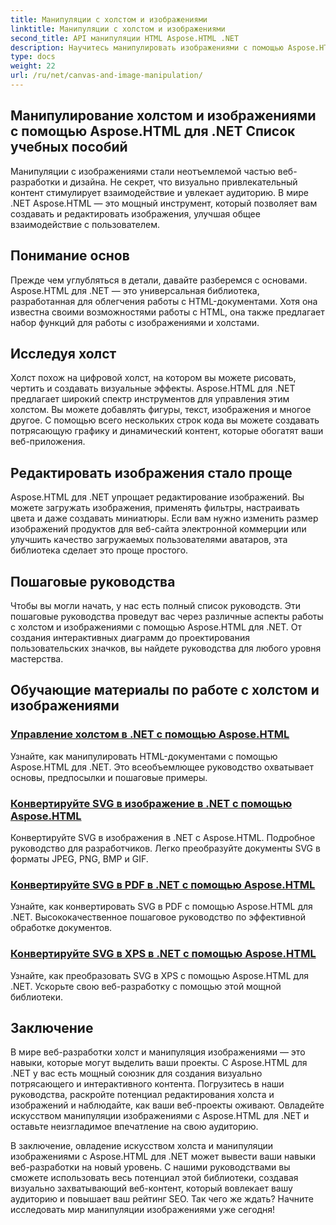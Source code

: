 ```yaml
---
title: Манипуляции с холстом и изображениями
linktitle: Манипуляции с холстом и изображениями
second_title: API манипуляции HTML Aspose.HTML .NET
description: Научитесь манипулировать изображениями с помощью Aspose.HTML для .NET с помощью пошаговых руководств. Откройте для себя мощь холста и редактирования изображений.
type: docs
weight: 22
url: /ru/net/canvas-and-image-manipulation/
---
```


## Манипулирование холстом и изображениями с помощью Aspose.HTML для .NET Список учебных пособий

Манипуляции с изображениями стали неотъемлемой частью веб-разработки и дизайна. Не секрет, что визуально привлекательный контент стимулирует взаимодействие и увлекает аудиторию. В мире .NET Aspose.HTML — это мощный инструмент, который позволяет вам создавать и редактировать изображения, улучшая общее взаимодействие с пользователем.

## Понимание основ

Прежде чем углубляться в детали, давайте разберемся с основами. Aspose.HTML для .NET — это универсальная библиотека, разработанная для облегчения работы с HTML-документами. Хотя она известна своими возможностями работы с HTML, она также предлагает набор функций для работы с изображениями и холстами.

## Исследуя холст

Холст похож на цифровой холст, на котором вы можете рисовать, чертить и создавать визуальные эффекты. Aspose.HTML для .NET предлагает широкий спектр инструментов для управления этим холстом. Вы можете добавлять фигуры, текст, изображения и многое другое. С помощью всего нескольких строк кода вы можете создавать потрясающую графику и динамический контент, которые обогатят ваши веб-приложения.

## Редактировать изображения стало проще

Aspose.HTML для .NET упрощает редактирование изображений. Вы можете загружать изображения, применять фильтры, настраивать цвета и даже создавать миниатюры. Если вам нужно изменить размер изображений продуктов для веб-сайта электронной коммерции или улучшить качество загружаемых пользователями аватаров, эта библиотека сделает это проще простого.

## Пошаговые руководства

Чтобы вы могли начать, у нас есть полный список руководств. Эти пошаговые руководства проведут вас через различные аспекты работы с холстом и изображениями с помощью Aspose.HTML для .NET. От создания интерактивных диаграмм до проектирования пользовательских значков, вы найдете руководства для любого уровня мастерства.

## Обучающие материалы по работе с холстом и изображениями
### [Управление холстом в .NET с помощью Aspose.HTML](./manipulating-canvas/)
Узнайте, как манипулировать HTML-документами с помощью Aspose.HTML для .NET. Это всеобъемлющее руководство охватывает основы, предпосылки и пошаговые примеры.
### [Конвертируйте SVG в изображение в .NET с помощью Aspose.HTML](./convert-svg-to-image/)
Конвертируйте SVG в изображения в .NET с Aspose.HTML. Подробное руководство для разработчиков. Легко преобразуйте документы SVG в форматы JPEG, PNG, BMP и GIF.
### [Конвертируйте SVG в PDF в .NET с помощью Aspose.HTML](./convert-svg-to-pdf/)
Узнайте, как конвертировать SVG в PDF с помощью Aspose.HTML для .NET. Высококачественное пошаговое руководство по эффективной обработке документов.
### [Конвертируйте SVG в XPS в .NET с помощью Aspose.HTML](./convert-svg-to-xps/)
Узнайте, как преобразовать SVG в XPS с помощью Aspose.HTML для .NET. Ускорьте свою веб-разработку с помощью этой мощной библиотеки.

## Заключение

В мире веб-разработки холст и манипуляция изображениями — это навыки, которые могут выделить ваши проекты. С Aspose.HTML для .NET у вас есть мощный союзник для создания визуально потрясающего и интерактивного контента. Погрузитесь в наши руководства, раскройте потенциал редактирования холста и изображений и наблюдайте, как ваши веб-проекты оживают. Овладейте искусством манипуляции изображениями с Aspose.HTML для .NET и оставьте неизгладимое впечатление на свою аудиторию.

В заключение, овладение искусством холста и манипуляции изображениями с Aspose.HTML для .NET может вывести ваши навыки веб-разработки на новый уровень. С нашими руководствами вы сможете использовать весь потенциал этой библиотеки, создавая визуально захватывающий веб-контент, который вовлекает вашу аудиторию и повышает ваш рейтинг SEO. Так чего же ждать? Начните исследовать мир манипуляции изображениями уже сегодня!